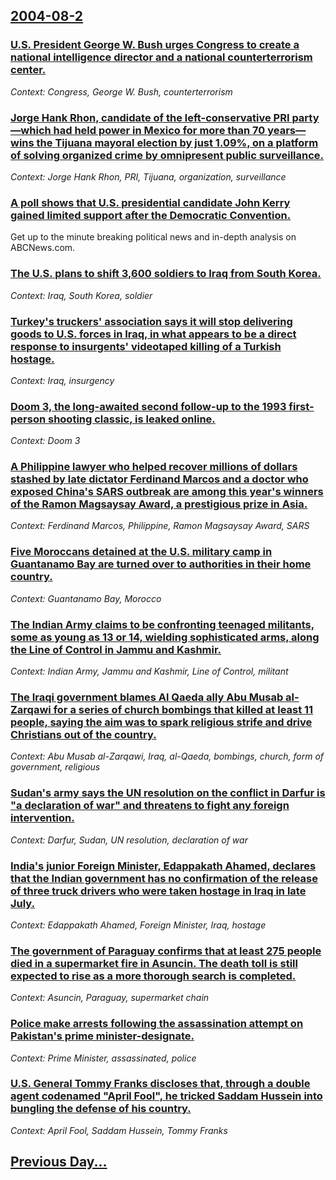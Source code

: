 ## [2004-08-2](/news/2004/08/2/index.md)

### [ U.S. President George W. Bush urges Congress to create a national intelligence director and a national counterterrorism center. ](/news/2004/08/2/u-s-president-george-w-bush-urges-congress-to-create-a-national-intelligence-director-and-a-national-counterterrorism-center.md)
_Context: Congress, George W. Bush, counterterrorism_

### [ Jorge Hank Rhon, candidate of the left-conservative PRI party&mdash;which had held power in Mexico for more than 70 years&mdash;wins the Tijuana mayoral election by just 1.09%, on a platform of solving organized crime by omnipresent public surveillance. ](/news/2004/08/2/jorge-hank-rhon-candidate-of-the-left-conservative-pri-party-mdash-which-had-held-power-in-mexico-for-more-than-70-years-mdash-wins-the-ti.md)
_Context: Jorge Hank Rhon, PRI, Tijuana, organization, surveillance_

### [ A poll shows that U.S. presidential candidate John Kerry gained limited support after the Democratic Convention. ](/news/2004/08/2/a-poll-shows-that-u-s-presidential-candidate-john-kerry-gained-limited-support-after-the-democratic-convention.md)
Get up to the minute breaking political news and in-depth analysis on ABCNews.com.

### [ The U.S. plans to shift 3,600 soldiers to Iraq from South Korea. ](/news/2004/08/2/the-u-s-plans-to-shift-3-600-soldiers-to-iraq-from-south-korea.md)
_Context: Iraq, South Korea, soldier_

### [ Turkey's truckers' association says it will stop delivering goods to U.S. forces in Iraq, in what appears to be a direct response to insurgents' videotaped killing of a Turkish hostage. ](/news/2004/08/2/turkey-s-truckers-association-says-it-will-stop-delivering-goods-to-u-s-forces-in-iraq-in-what-appears-to-be-a-direct-response-to-insurg.md)
_Context: Iraq, insurgency_

### [ Doom 3, the long-awaited second follow-up to the 1993 first-person shooting classic, is leaked online. ](/news/2004/08/2/doom-3-the-long-awaited-second-follow-up-to-the-1993-first-person-shooting-classic-is-leaked-online.md)
_Context: Doom 3_

### [ A Philippine lawyer who helped recover millions of dollars stashed by late dictator Ferdinand Marcos and a doctor who exposed China's SARS outbreak are among this year's winners of the Ramon Magsaysay Award, a prestigious prize in Asia. ](/news/2004/08/2/a-philippine-lawyer-who-helped-recover-millions-of-dollars-stashed-by-late-dictator-ferdinand-marcos-and-a-doctor-who-exposed-china-s-sars.md)
_Context: Ferdinand Marcos, Philippine, Ramon Magsaysay Award, SARS_

### [ Five Moroccans detained at the U.S. military camp in Guantanamo Bay are turned over to authorities in their home country. ](/news/2004/08/2/five-moroccans-detained-at-the-u-s-military-camp-in-guantanamo-bay-are-turned-over-to-authorities-in-their-home-country.md)
_Context: Guantanamo Bay, Morocco_

### [ The Indian Army claims to be confronting teenaged militants, some as young as 13 or 14, wielding sophisticated arms, along the Line of Control in Jammu and Kashmir. ](/news/2004/08/2/the-indian-army-claims-to-be-confronting-teenaged-militants-some-as-young-as-13-or-14-wielding-sophisticated-arms-along-the-line-of-cont.md)
_Context: Indian Army, Jammu and Kashmir, Line of Control, militant_

### [ The Iraqi government blames Al Qaeda ally Abu Musab al-Zarqawi for a series of church bombings that killed at least 11 people, saying the aim was to spark religious strife and drive Christians out of the country. ](/news/2004/08/2/the-iraqi-government-blames-al-qaeda-ally-abu-musab-al-zarqawi-for-a-series-of-church-bombings-that-killed-at-least-11-people-saying-the-a.md)
_Context: Abu Musab al-Zarqawi, Iraq, al-Qaeda, bombings, church, form of government, religious_

### [ Sudan's army says the UN resolution on the conflict in Darfur is "a declaration of war" and threatens to fight any foreign intervention. ](/news/2004/08/2/sudan-s-army-says-the-un-resolution-on-the-conflict-in-darfur-is-a-declaration-of-war-and-threatens-to-fight-any-foreign-intervention.md)
_Context: Darfur, Sudan, UN resolution, declaration of war_

### [ India's junior Foreign Minister, Edappakath Ahamed, declares that the Indian government has no confirmation of the release of three truck drivers who were taken hostage in Iraq in late July. ](/news/2004/08/2/india-s-junior-foreign-minister-edappakath-ahamed-declares-that-the-indian-government-has-no-confirmation-of-the-release-of-three-truck-d.md)
_Context: Edappakath Ahamed, Foreign Minister, Iraq, hostage_

### [ The government of Paraguay confirms that at least 275 people died in a supermarket fire in Asuncin. The death toll is still expected to rise as a more thorough search is completed. ](/news/2004/08/2/the-government-of-paraguay-confirms-that-at-least-275-people-died-in-a-supermarket-fire-in-asuncion-the-death-toll-is-still-expected-to-ri.md)
_Context: Asuncin, Paraguay, supermarket chain_

### [ Police make arrests following the assassination attempt on Pakistan's prime minister-designate. ](/news/2004/08/2/police-make-arrests-following-the-assassination-attempt-on-pakistan-s-prime-minister-designate.md)
_Context: Prime Minister, assassinated, police_

### [ U.S. General Tommy Franks discloses that, through a double agent codenamed "April Fool", he tricked Saddam Hussein into bungling the defense of his country. ](/news/2004/08/2/u-s-general-tommy-franks-discloses-that-through-a-double-agent-codenamed-april-fool-he-tricked-saddam-hussein-into-bungling-the-defens.md)
_Context: April Fool, Saddam Hussein, Tommy Franks_

## [Previous Day...](/news/2004/08/1/index.md)

